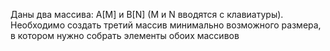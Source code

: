Даны два массива: А[M] и B[N] (M и N вводятся с клавиатуры). Необходимо создать третий
массив минимально возможного размера, в котором нужно собрать элементы обоих массивов
